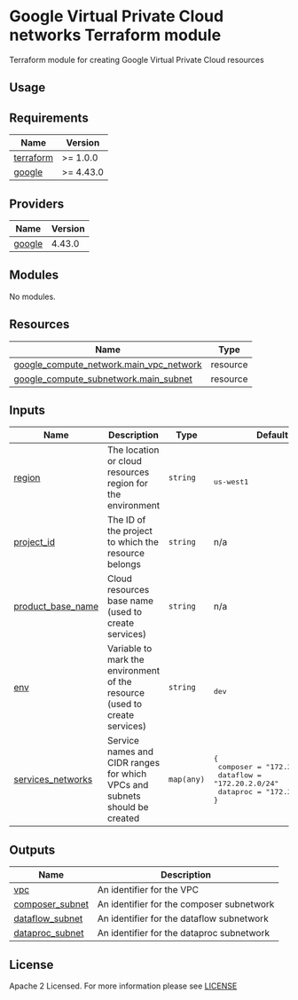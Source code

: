 # Google Virtual Private Cloud networks Terraform module
Terraform module for creating Google Virtual Private Cloud resources

## Usage


<!-- BEGIN_TF_DOCS -->
## Requirements
| Name                                                                      | Version   |
| ------------------------------------------------------------------------- | --------- |
| <a name="requirement_terraform"></a> [terraform](#requirement\_terraform) | >= 1.0.0  |
| <a name="requirement_google"></a> [google](#requirement\_google)          | >= 4.43.0 |

## Providers
| Name                                                       | Version |
| ---------------------------------------------------------- | ------- |
| <a name="provider_google"></a> [google](#provider\_google) | 4.43.0  |

## Modules
No modules.

## Resources
| Name                                                                                                                                          | Type     |
| --------------------------------------------------------------------------------------------------------------------------------------------- | -------- |
| [google_compute_network.main_vpc_network](https://registry.terraform.io/providers/hashicorp/google/latest/docs/resources/compute_network)     | resource |
| [google_compute_subnetwork.main_subnet](https://registry.terraform.io/providers/hashicorp/google/latest/docs/data-sources/compute_subnetwork) | resource |

## Inputs
| Name                                                                                      | Description                                                                | Type       | Default                                                                                                        | Required |
| ----------------------------------------------------------------------------------------- | -------------------------------------------------------------------------- | ---------- | -------------------------------------------------------------------------------------------------------------- | :------: |
| <a name="input_region"></a> [region](#input\_region)                                      | The location or cloud resources region for the environment                 | `string`   | <pre><br>us-west1</pre>                                                                                        |   yes    |
| <a name="input_project_id"></a> [project\_id](#input\_project\_id)                        | The ID of the project to which the resource belongs                        | `string`   | n/a                                                                                                            |   yes    |
| <a name="input_product_base_name"></a> [product\_base\_name](#input\_product\_base\_name) | Cloud resources base name (used to create services)                        | `string`   | n/a                                                                                                            |   yes    |
| <a name="input_env"></a> [env](#input\_env)                                               | Variable to mark the environment of the resource (used to create services) | `string`   | <pre><br>dev</pre>                                                                                             |   yes    |
| <a name="input_services_networks"></a> [services\_networks](#input\_services\_networks)   | Service names and CIDR ranges for which VPCs and subnets should be created | `map(any)` | <pre>{<br> composer = "172.20.1.0/24"<br> dataflow = "172.20.2.0/24"<br> dataproc = "172.20.3.0/24"<br>}</pre> |   yes    |

## Outputs
| Name                                                                                | Description                               |
| ----------------------------------------------------------------------------------- | ----------------------------------------- |
| <a name="output_vpc"></a> [vpc](#output\_vpc)                                       | An identifier for the VPC                 |
| <a name="output_composer_subnet"></a> [composer\_subnet](#output\_composer\_subnet) | An identifier for the composer subnetwork |
| <a name="output_dataflow_subnet"></a> [dataflow\_subnet](#output\_dataflow\_subnet) | An identifier for the dataflow subnetwork |
| <a name="output_dataproc_subnet"></a> [dataproc\_subnet](#output\_dataproc\_subnet) | An identifier for the dataproc subnetwork |

<!-- END_TF_DOCS -->

## License

Apache 2 Licensed. For more information please see [LICENSE](https://github.com/data-platform-hq/terraform-google-vpc-networks/blob/main/LICENSE)

